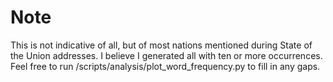 # Note
This is not indicative of all, but of most nations mentioned during State of the Union addresses. I believe I generated all with ten or more occurrences. Feel free to run /scripts/analysis/plot_word_frequency.py to fill in any gaps.